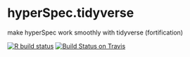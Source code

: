 # hyperSpec.tidyverse
make hyperSpec work smoothly with tidyverse (fortification)

<!-- badges: start -->
<!--
[![CRAN
status](https://www.r-pkg.org/badges/version/hyperSpec.tidyverse)](https://cran.r-project.org/package=hyperSpec.tidyverse)
-->
[![R build status](https://github.com/r-hyperspec/hySpc.tidyverse/workflows/R-CMD-check/badge.svg)](https://github.com/r-hyperspec/hySpc.tidyverse/actions)
[![Build Status on Travis](https://travis-ci.com/cbeleites/hyperSpec.tidyverse.svg?branch=master)](https://travis-ci.com/cbeleites/hyperSpec.tidyverse)
<!--
[![Codecov test
coverage](https://codecov.io/gh/hyperSpec.tidyverse/branch/master/graph/badge.svg)](https://codecov.io/gh/hyperSpec.tidyverse?branch=master)
-->
<!-- badges: end -->
